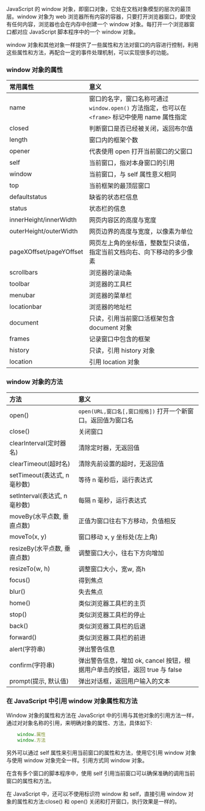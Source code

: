 
JavaScript 的 window 对象，即窗口对象，它处在文档对象模型的层次的最顶层。window 对象为 web 浏览器所有内容的容器，只要打开浏览器窗口，即使没有任何内容，浏览器也会在内存中创建一个 window 对象。每打开一个浏览器窗口都对应 JavaScript 脚本程序中的一个 window 对象。

window 对象和其他对象一样提供了一些属性和方法对窗口的内容进行控制，利用这些属性和方法，再配合一定的事件处理机制，可以实现很多的功能。


### window 对象的属性

| 常用属性 | 意义 |
|:--------|:-----|
| name    | 窗口的名字，窗口名称可通过 `window.open()` 方法指定，也可以在 `<frame>` 标记中使用 name 属性指定 |
| closed  | 判断窗口是否已经被关闭，返回布尔值 |
| length  | 窗口内的框架个数 |
| opener  | 代表使用 open 打开当前窗口的父窗口 |
| self    | 当前窗口，指对本身窗口的引用 |
| window  | 当前窗口，与 self 属性意义相同 |
| top     | 当前框架的最顶层窗口 |
| defaultstatus | 缺省的状态栏信息 |
| status  | 状态栏的信息 |
| innerHeight/innerWidth | 网页内容区的高度与宽度 |
| outerHeight/outerWidth | 网页边界的高度与宽度，以像素为单位 |
| pageXOffset/pageYOffset | 网页左上角的坐标值，整数型只读值，指定当前文档向右、向下移动的多少像素 |
| scrollbars | 浏览器的滚动条 |
| toolbar | 浏览器的工具栏 |
| menubar | 浏览器的菜单栏 |
| locationbar | 浏览器的地址栏 |
| document | 只读，引用当前窗口活框架包含 document 对象 |
| frames | 记录窗口中包含的框架 |
| history | 只读，引用 history 对象 |
| location | 引用 location 对象 |


### window 对象的方法

| 方法 | 意义  |
|:-----|:------|
| open() | `open(URL,窗口名[,窗口规格])` 打开一个新窗口。返回值为窗口名 |
| close() | 关闭窗口 |
| clearInterval(定时器名) | 清除定时器，无返回值 |
| clearTimeout(超时名)    | 清除先前设置的超时，无返回值 |
| setTimeout(表达式, n毫秒数) | 等待 n 毫秒后，运行表达式 |
| setInterval(表达式, n毫秒数) | 每隔 n 毫秒，运行表达式 |
| moveBy(水平点数, 垂直点数) | 正值为窗口往右下方移动，负值相反 |
| moveTo(x, y) | 窗口移动 x, y 坐标处(左上角) |
| resizeBy(水平点数, 垂直点数) | 调整窗口大小，往右下方向增加 |
| resizeTo(w, h) | 调整窗口大小，宽w, 高h |
| focus() | 得到焦点 |
| blur()  | 失去焦点 |
| home()  | 类似浏览器工具栏的主页 |
| stop()  | 类似浏览器工具栏的停止 |
| back()  | 类似浏览器工具栏的后退 |
| forward() | 类似浏览器工具栏的前进 |
| alert(字符串) | 弹出警告信息 |
| confirm(字符串) | 弹出警告信息，增加 ok, cancel 按钮，根据用户单击的按钮，返回 true 与 false |
| prompt(提示, 默认值) | 弹出对话框，返回用户输入的文本 | 


### 在 JavaScript 中引用 window 对象属性和方法

Window 对象的属性和方法在 JavaScript 中的引用与其他对象的引用方法一样，通过对对象名称的引用，来明确对象的属性、方法，具体如下:
```js
    window.属性
    window.方法
```

另外可以通过  self 属性来引用当前窗口的属性和方法，使用它引用 window 对象与使用 window 对象完全一样。引用方式同 window 对象。

在含有多个窗口的脚本程序中，使用 self 引用当前窗口可以确保准确的调用当前窗口的属性和方法。

在 JavaScript 中，还可以不使用标识符 window 和 self，直接引用 window 对象的属性和方法:close() 和 open() 关闭和打开窗口，执行效果是一样的。
